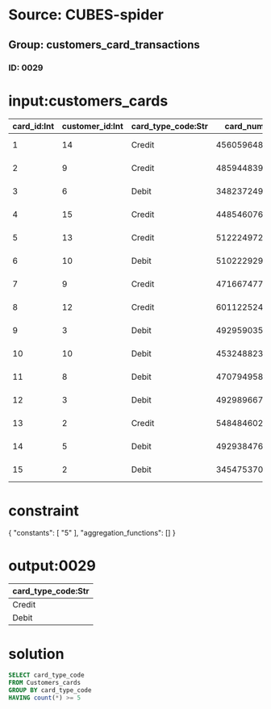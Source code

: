 # Source: CUBES-spider
## Group: customers_card_transactions
### ID: 0029

# input:customers_cards

| card_id:Int | customer_id:Int | card_type_code:Str | card_number:Str | date_valid_from:Str | date_valid_to:Str | other_card_details:Str |
|---|---|---|---|---|---|---|
| 1 | 14 | Credit | 4560596484842 | 2011-04-17 09:05:28 | 2018-03-07 17:06:19 | 5567915676420343 |
| 2 | 9 | Credit | 4859448397570735 | 2012-05-22 02:05:41 | 2018-02-25 15:43:32 | 4539333582760 |
| 3 | 6 | Debit | 348237249146948 | 2014-08-01 14:26:45 | 2018-03-24 15:29:00 | 4916210554814 |
| 4 | 15 | Credit | 4485460762694 | 2009-11-05 09:26:01 | 2018-03-19 05:34:08 | 5296134475180061 |
| 5 | 13 | Credit | 5122249720639438 | 2015-12-21 22:07:49 | 2018-03-22 08:31:28 | 5388642773088467 |
| 6 | 10 | Debit | 5102229294602335 | 2017-01-01 13:34:04 | 2018-03-11 01:12:33 | 5513587359761653 |
| 7 | 9 | Credit | 4716674779726 | 2016-12-11 03:01:12 | 2018-03-15 06:27:45 | 6011771512810699 |
| 8 | 12 | Credit | 6011225247353230 | 2016-09-17 13:31:05 | 2018-03-24 00:38:54 | 5428692691195935 |
| 9 | 3 | Debit | 4929590358481 | 2015-03-27 02:01:12 | 2018-03-12 02:16:45 | 5307019264041461 |
| 10 | 10 | Debit | 4532488235104 | 2011-06-15 23:10:10 | 2018-03-17 21:27:32 | 5571147786750739 |
| 11 | 8 | Debit | 4707949584519 | 2013-11-17 02:58:22 | 2018-03-14 14:00:07 | 377852690396160 |
| 12 | 3 | Debit | 4929896676202959 | 2015-05-09 04:05:26 | 2018-03-16 16:00:19 | 4556142375374 |
| 13 | 2 | Credit | 5484846021884483 | 2008-08-20 17:59:51 | 2018-03-20 02:08:02 | 4916493714393 |
| 14 | 5 | Debit | 4929384762825 | 2013-05-23 07:55:36 | 2018-03-11 06:05:44 | 4485258248930151 |
| 15 | 2 | Debit | 345475370003028 | 2014-07-03 20:19:31 | 2018-02-28 22:26:31 | 4716851737494984 |

# constraint

{
  "constants": [
    "5"
  ],
  "aggregation_functions": []
}

# output:0029

| card_type_code:Str |
|---|
| Credit |
| Debit |

# solution

```sql
SELECT card_type_code
FROM Customers_cards
GROUP BY card_type_code
HAVING count(*) >= 5
```
